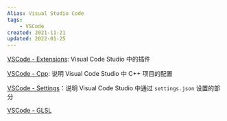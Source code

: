 ```yaml
---
Alias: Visual Studio Code
tags: 
    - VSCode
created: 2021-11-21
updated: 2022-01-25
---
```


[VSCode - Extensions](VSCode%20-%20Extensions.md): Visual Code Studio 中的插件

[VSCode - Cpp](VSCode%20-%20Cpp.md): 说明 Visual Code Studio 中 C++ 项目的配置

[VSCode - Settings](VSCode%20-%20Settings.md)：说明 Visual Code Studio 中通过 `settings.json` 设置的部分

[VSCode - GLSL](VSCode%20-%20GLSL.md)